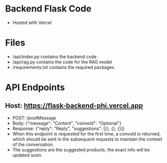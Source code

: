 # Backend Flask Code
- Hosted with Vercel 

# Files
- /api/index.py contains the backend code
- /api/rag.py contains the code for the RAG model
- /requirements.txt contains the required packages

# API Endpoints
## Host: https://flask-backend-phi.vercel.app
- POST: /postMessage
- Body: {"message": "Content", "convoId": "Optional"}
- Response: {"reply": "Reply", "suggestions": [{}, {}, {}]}
- When this endpoint is requested for the first time, a convoId is returned, which should be sent in the subsequent requests to maintain the context of the conversation.
- The suggestions are the suggested products, the exact info will be updated soon.